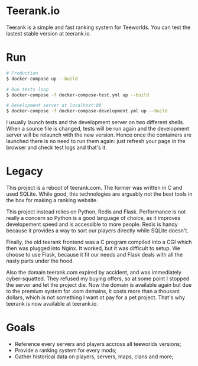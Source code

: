 # Teerank.io

Teerank is a simple and fast ranking system for Teeworlds. You can test the
lastest stable version at teerank.io.

# Run

```bash
# Production
$ docker-compose up --build

# Run tests loop
$ docker-compose -f docker-compose-test.yml up --build

# Development server at localhost:80
$ docker-compose -f docker-compose-development.yml up --build
```

I usually launch tests and the development server on two different shells.
When a source file is changed, tests will be run again and the development
server will be relaunch with the new version.  Hence once the containers are
launched there is no need to run them again: just refresh your page in the
browser and check test logs and that's it.

# Legacy

This project is a reboot of teerank.com.  The former was written in C and used
SQLite.  While good, this technologies are arguably not the best tools in the
box for making a ranking website.

This project instead relies on Python, Redis and Flask.  Performance is not
really a concern so Python is a good language of choice, as it improves
developement speed and is accessible to more people.  Redis is handy because
it provides a way to sort our players directly while SQLite doesn't.

Finally, the old teerank frontend was a C program compiled into a CGI which
then was plugged into Nginx.  It worked, but it was difficult to setup.  We
choose to use Flask, because it fit our needs and Flask deals with all the
nasty parts under the hood.

Also the domain teerank.com expired by accident, and was immediately
cyber-squatted.  They refused my buying offers, so at some point I stopped
the server and let the project die.  Now the domain is available again but
due to the premium system for .com demains, it costs more than a thousant
dollars, which is not something I want ot pay for a pet project.  That's why
teerank is now available at teerank.io.

# Goals

  - Reference every servers and players accross all teeworlds versions;
  - Provide a ranking system for every mods;
  - Gather historical data on players, servers, maps, clans and more;
